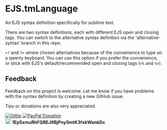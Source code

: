 # EJS.tmLanguage

An EJS syntax definition specifically for sublime text.

There are two syntax definitions, each with different EJS open and closing tags.
You can switch to the alternative syntax definition via the 'alternative-syntax' branch in this repo.

`<?` and `?>` where chosen alternatives because of the convenience to type on a qwerty keyboard. 
You can use this option if you prefer the convenience, or stick with EJS's default/recommended open and closing tags (`<%` and `%>`).

## Feedback

Feedback on this project is welcome. Let me know if you have problems with the syntax definition by creating a new GitHub issue.

Tips or donations are also very appreciated.

[![Gittip](https://www.gittip.com/assets/8.0.8/logo.png)](https://www.gittip.com/samholmes/)
[![PayPal Donation](https://www.paypalobjects.com/en_US/i/btn/btn_donate_LG.gif "Donate using PayPal")](https://www.paypal.com/cgi-bin/webscr?cmd=_donations&business=SJCCMHKZLMSX2&lc=US&item_name=EJS%2etmLanguage&currency_code=USD&bn=PP%2dDonationsBF%3abtn_donate_LG%2egif%3aNonHosted)  
[<img src="https://en.bitcoin.it/w/images/en/c/c4/BC_Logotype_Reverse.png" height='18'>](bitcoin:1Ep5xmuRhFQREJ9BjPnySmtK3fxkWankDc) **1Ep5xmuRhFQREJ9BjPnySmtK3fxkWankDc**
